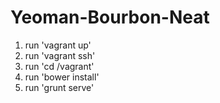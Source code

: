 # Yeoman-Bourbon-Neat
1. run 'vagrant up'
2. run 'vagrant ssh'
3. run 'cd /vagrant'
4. run 'bower install'
5. run 'grunt serve'
